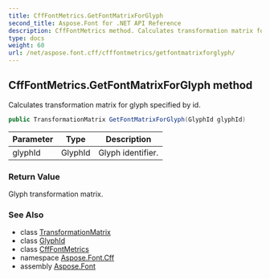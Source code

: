 ```yaml
---
title: CffFontMetrics.GetFontMatrixForGlyph
second_title: Aspose.Font for .NET API Reference
description: CffFontMetrics method. Calculates transformation matrix for glyph specified by id
type: docs
weight: 60
url: /net/aspose.font.cff/cfffontmetrics/getfontmatrixforglyph/
---
```

## CffFontMetrics.GetFontMatrixForGlyph method

Calculates transformation matrix for glyph specified by id.

```csharp
public TransformationMatrix GetFontMatrixForGlyph(GlyphId glyphId)
```

| Parameter | Type | Description |
| --- | --- | --- |
| glyphId | GlyphId | Glyph identifier. |

### Return Value

Glyph transformation matrix.

### See Also

* class [TransformationMatrix](../../../aspose.font/transformationmatrix/)
* class [GlyphId](../../../aspose.font.glyphs/glyphid/)
* class [CffFontMetrics](../)
* namespace [Aspose.Font.Cff](../../cfffontmetrics/)
* assembly [Aspose.Font](../../../)


